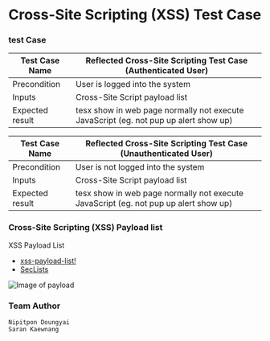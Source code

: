 # Cross-Site Scripting (XSS) Test Case
### test Case

| Test Case Name | Reflected Cross-Site Scripting Test Case (Authenticated User) |
| --- | --- |
| Precondition |  User is logged into the system |
| Inputs | Cross-Site Script payload list |
| Expected result | tesx show in web page normally not execute JavaScript (eg. not pup up alert show up) |


| Test Case Name | Reflected Cross-Site Scripting Test Case (Unauthenticated User) |
| --- | --- |
| Precondition |  User is not logged into the system |
| Inputs | Cross-Site Script payload list |
| Expected result | tesx show in web page normally not execute JavaScript (eg. not pup up alert show up) |


### Cross-Site Scripting (XSS) Payload list
XSS Payload List
* [xss-payload-list!](https://github.com/payloadbox/xss-payload-list)
* [SecLists](https://github.com/danielmiessler/SecLists/tree/master/Fuzzing/XSS)







![Image of payload](https://ahictf.github.io/xsstestcase/imgs/payload.PNG)

### Team Author
```
Nipitpon Doungyai
Saran Kaewnang
```